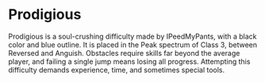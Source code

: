 # Prodigious

Prodigious is a soul-crushing difficulty made by IPeedMyPants, with a black color and blue outline. It is placed in the Peak spectrum of Class 3, between Reversed and Anguish. Obstacles require skills far beyond the average player, and failing a single jump means losing all progress. Attempting this difficulty demands experience, time, and sometimes special tools.
